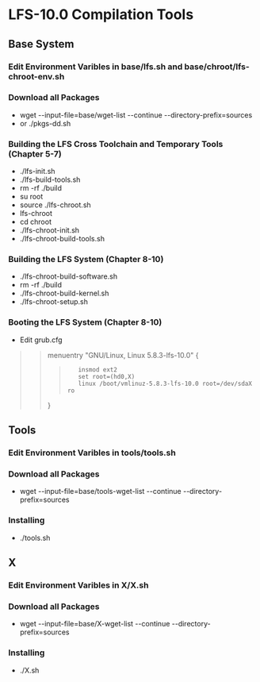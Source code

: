 # LFS-10.0 Compilation Tools

## Base System

### Edit Environment Varibles in base/lfs.sh and base/chroot/lfs-chroot-env.sh   

### Download all Packages  
- wget --input-file=base/wget-list --continue --directory-prefix=sources  
- or ./pkgs-dd.sh   

### Building the LFS Cross Toolchain and Temporary Tools (Chapter 5-7)   
- ./lfs-init.sh   
- ./lfs-build-tools.sh   
- rm -rf ./build   
- su root   
- source ./lfs-chroot.sh   
- lfs-chroot   
- cd chroot   
- ./lfs-chroot-init.sh   
- ./lfs-chroot-build-tools.sh  

### Building the LFS System (Chapter 8-10)
- ./lfs-chroot-build-software.sh   
- rm -rf ./build   
- ./lfs-chroot-build-kernel.sh   
- ./lfs-chroot-setup.sh    
    
### Booting the LFS System (Chapter 8-10)
- Edit grub.cfg
>> menuentry "GNU/Linux, Linux 5.8.3-lfs-10.0" {   
>>>        insmod ext2  
>>>        set root=(hd0,X)  
>>>        linux /boot/vmlinuz-5.8.3-lfs-10.0 root=/dev/sdaX ro  
>>} 

## Tools
### Edit Environment Varibles in tools/tools.sh 
  
### Download all Packages  
- wget --input-file=base/tools-wget-list --continue --directory-prefix=sources 

### Installing   
- ./tools.sh


## X
### Edit Environment Varibles in X/X.sh 
  
### Download all Packages  
- wget --input-file=base/X-wget-list --continue --directory-prefix=sources 

### Installing  
- ./X.sh
